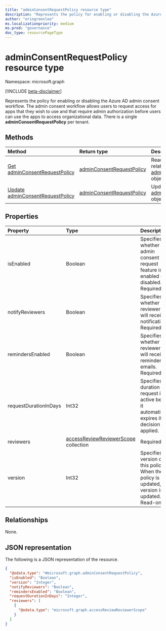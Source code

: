 ```yaml
---
title: "adminConsentRequestPolicy resource type"
description: "Represents the policy for enabling or disabling the Azure AD admin consent workflow."
author: "eringreenlee"
ms.localizationpriority: medium
ms.prod: "governance"
doc_type: resourcePageType
---
```


# adminConsentRequestPolicy resource type

Namespace: microsoft.graph

[!INCLUDE [beta-disclaimer](../../includes/beta-disclaimer.md)]

Represents the policy for enabling or disabling the Azure AD admin consent workflow. The admin consent workflow allows users to request access for apps that they wish to use and that require admin authorization before users can use the apps to access organizational data. There is a single **adminConsentRequestPolicy** per tenant.

## Methods
|Method|Return type|Description|
|:---|:---|:---|
|[Get adminConsentRequestPolicy](../api/adminconsentrequestpolicy-get.md)|[adminConsentRequestPolicy](../resources/adminconsentrequestpolicy.md)|Read the properties and relationships of an [adminConsentRequestPolicy](../resources/adminconsentrequestpolicy.md) object.|
|[Update adminConsentRequestPolicy](../api/adminconsentrequestpolicy-update.md)|[adminConsentRequestPolicy](../resources/adminconsentrequestpolicy.md)|Update the properties of an [adminConsentRequestPolicy](../resources/adminconsentrequestpolicy.md) object.|


## Properties
|Property|Type|Description|
|:---|:---|:---|
|isEnabled|Boolean|Specifies whether the admin consent request feature is enabled or disabled. Required.|
|notifyReviewers|Boolean|Specifies whether reviewers will receive notifications. Required.|
|remindersEnabled|Boolean|Specifies whether reviewers will receive reminder emails. Required.|
|requestDurationInDays|Int32|Specifies the duration the request is active before it automatically expires if no decision is applied.|
|reviewers|[accessReviewReviewerScope](../resources/accessreviewreviewerscope.md) collection|Required.|
|version|Int32|Specifies the version of this policy. When the policy is updated, this version is updated. Read-only.|

## Relationships
None.

## JSON representation
The following is a JSON representation of the resource.
<!-- {
  "blockType": "resource",
  "keyProperty": "id",
  "@odata.type": "microsoft.graph.adminConsentRequestPolicy",
  "openType": false
}
-->
``` json
{
  "@odata.type": "#microsoft.graph.adminConsentRequestPolicy",
  "isEnabled": "Boolean",
  "version": "Integer",
  "notifyReviewers": "Boolean",
  "remindersEnabled": "Boolean",
  "requestDurationInDays": "Integer",
  "reviewers": [
    {
      "@odata.type": "microsoft.graph.accessReviewReviewerScope"
    }
  ]
}
```
